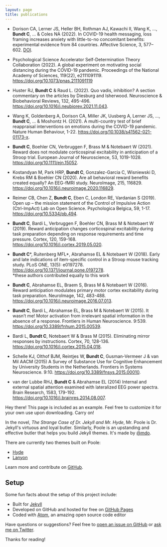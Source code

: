 ```yaml
---
layout: page
title: publications
---
```

- Dorison CA, Lerner JS, Heller BH, Rothman AJ, Kawachi II, Wang K, …, **Bundt C**, … & Coles NA (2022). In COVID-19 health messaging, loss framing increases anxiety with little-to-no concomitant benefits: experimental evidence from 84 countries. Affective Science, 3, 577–602. [DOI](https://doi.org/10.1007/s42761-022-00128-3). 

- Psychological Science Accelerator Self-Determination Theory Collaboration (2022). A global experiment on motivating social distancing during the COVID-19 pandemic. Proceedings of the National Academy of Sciences, 119(22), e2111091119. https://doi.org/10.1073/pnas.2111091119  

- Huster RJ, **Bundt C** & Raud L. (2022). Quo vadis, inhibition? A section commentary on the articles by Diesburg and Isherwood. Neuroscience & Biobehavioral Reviews, 132, 495-496. https://doi.org/10.1016/j.neubiorev.2021.11.043.  

- Wang K, Goldenberg A, Dorison CA, Miller JK, Uusberg A, Lerner JS, ..., **Bundt C**, … & Moshontz H. (2021). A multi-country test of brief reappraisal interventions on emotions during the COVID-19 pandemic. Nature Human Behaviour, 1-22. https://doi.org/10.1038/s41562-021-01173-x. 

- **Bundt C**, Boehler CN, Verbruggen F, Brass M & Notebaert W (2021). Reward does not modulate corticospinal excitability in anticipation of a Stroop trial. European Journal of Neuroscience, 53, 1019-1028. https://doi.org/10.1111/ejn.15052.

- Kostandyan M, Park HRP, **Bundt C**, Gonzalez-Garcia C, Wisniewski D, Krebs RM & Boehler CN (2020). Are all behavioral reward benefits created equally? An EEG-fMRI study. NeuroImage, 215, 116829. https://doi.org/10.1016/j.neuroimage.2020.116829. 

- Reimer CB, Chen Z, **Bundt C**, Eben C, London RE, Vardanian S (2019). Open up – the mission statement of the Control of Impulsive Action (Ctrl-ImpAct) Lab on Open Science. Psychologica Belgica, 59, 1-17. https://doi.org/10.5334/pb.494. 

- **Bundt C**, Bardi L, Verbruggen F, Boehler CN, Brass M & Notebaert W (2019).  Reward anticipation changes corticospinal excitability during task preparation depending on response requirements and time pressure. Cortex, 120, 159-168. https://doi.org/10.1016/j.cortex.2019.05.020. 

- **Bundt C***, Ruitenberg MFL*, Abrahamse EL & Notebaert W (2018). Early and late indications of item-specific control in a Stroop mouse tracking study. PLoS ONE, 13(5): e0197278. https://doi.org/10.1371/journal.pone.0197278.  
*these authors contributed equally to this work

- **Bundt C**, Abrahamse EL, Braem S, Brass M & Notebaert W (2016). Reward anticipation modulates primary motor cortex excitability during task preparation. NeuroImage, 142, 483-488. https://doi.org/10.1016/j.neuroimage.2016.07.013.

- **Bundt C**, Bardi L, Abrahamse EL, Brass M & Notebaert W (2015). It wasn’t me! Motor activation from irrelevant spatial information in the absence of a response. Frontiers in Human Neuroscience. 9:539. https://doi.org/10.3389/fnhum.2015.00539.

- Bardi L, **Bundt C**, Notebaert W & Brass M (2015). Eliminating mirror responses by instructions. Cortex, 70, 128-136. https://doi.org/10.1016/j.cortex.2015.04.018. 

- Schelle KJ, Olthof BJM, Reintjes W, **Bundt C**, Gusman-Vermeer J & van Mil AACM (2015) A Survey of Substance Use for Cognitive Enhancement by University Students in the Netherlands. Frontiers in Systems Neuroscience. 9:10. https://doi.org/10.3389/fnsys.2015.00010. 

- van der Lubbe RHJ, **Bundt C** & Abrahamse EL (2014) Internal and external spatial attention examined with lateralized EEG power spectra. Brain Research, 1583, 179-192. https://doi.org/10.1016/j.brainres.2014.08.007.  





<p class="message">
  Hey there! This page is included as an example. Feel free to customize it for your own use upon downloading. Carry on!
</p>

In the novel, *The Strange Case of Dr. Jekyll and Mr. Hyde*, Mr. Poole is Dr. Jekyll's virtuous and loyal butler. Similarly, Poole is an upstanding and effective butler that helps you build Jekyll themes. It's made by [@mdo](https://twitter.com/mdo).

There are currently two themes built on Poole:

- [Hyde](https://hyde.getpoole.com)
- [Lanyon](https://lanyon.getpoole.com)

Learn more and contribute on [GitHub](https://github.com/poole).

## Setup

Some fun facts about the setup of this project include:

- Built for [Jekyll](https://jekyllrb.com)
- Developed on GitHub and hosted for free on [GitHub Pages](https://pages.github.com)
- Coded with [Atom](https://atom.io), an amazing open source code editor

Have questions or suggestions? Feel free to [open an issue on GitHub](https://github.com/poole/poole/issues/new) or [ask me on Twitter](https://twitter.com/mdo).

Thanks for reading!
